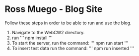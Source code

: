 # Ross Muego - Blog Site

Follow these steps in order to be able to run and use the blog.

1. Navigate to the WebCW2 directory.
2. run
 '''
npm install
 '''
3. To start the server, run the command:
'''
npm run start
'''
4. To insert test data run the command:
'''
npm run inserted
'''
